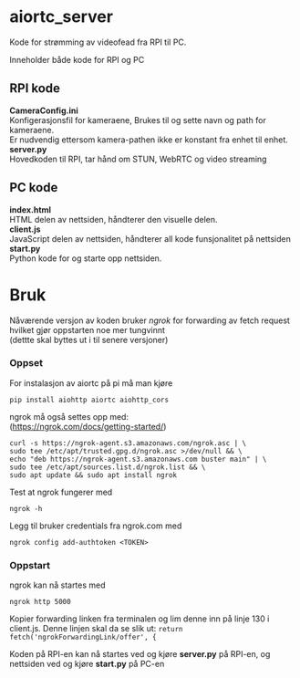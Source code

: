   # aiortc_server 
  Kode for strømming av videofead fra RPI til PC.
  
  Inneholder både kode for RPI og PC

  ## RPI kode
  __CameraConfig.ini__\
  Konfigerasjonsfil for kameraene, Brukes til og sette navn og path for kameraene.\
  Er nudvendig ettersom kamera-pathen ikke er konstant fra enhet til enhet.\
  __server.py__\
  Hovedkoden til RPI, tar hånd om STUN, WebRTC og video streaming

  ## PC kode
  __index.html__\
  HTML delen av nettsiden, håndterer den visuelle delen.\
  __client.js__\
  JavaScript delen av nettsiden, håndterer all kode funsjonalitet på nettsiden\
  __start.py__\
  Python kode for og starte opp nettsiden.

  # Bruk
  Nåværende versjon av koden bruker _ngrok_ for forwarding av fetch request hvilket gjør oppstarten noe mer tungvinnt\
  (dettte skal byttes ut i til senere versjoner)

  ### Oppset

  For instalasjon av aiortc på pi må man kjøre 
  ```
  pip install aiohttp aiortc aiohttp_cors
  ```

  ngrok må også settes opp med: \
  (https://ngrok.com/docs/getting-started/)
  ```
  curl -s https://ngrok-agent.s3.amazonaws.com/ngrok.asc | \
  sudo tee /etc/apt/trusted.gpg.d/ngrok.asc >/dev/null && \
  echo "deb https://ngrok-agent.s3.amazonaws.com buster main" | \
  sudo tee /etc/apt/sources.list.d/ngrok.list && \
  sudo apt update && sudo apt install ngrok
  ```
  Test at ngrok fungerer med 
  ```
  ngrok -h
  ```
  Legg til bruker credentials fra ngrok.com med 
  ```
  ngrok config add-authtoken <TOKEN>
  ```
 ### Oppstart
  ngrok kan nå startes med 
  ```
  ngrok http 5000
  ```
  Kopier forwarding linken fra terminalen og lim denne inn på linje 130 i client.js. Denne linjen skal da se slik ut:
  `return fetch('ngrokForwardingLink/offer', {`

  Koden på RPI-en kan nå startes ved og kjøre __server.py__ på RPI-en, og nettsiden ved og kjøre __start.py__ på PC-en